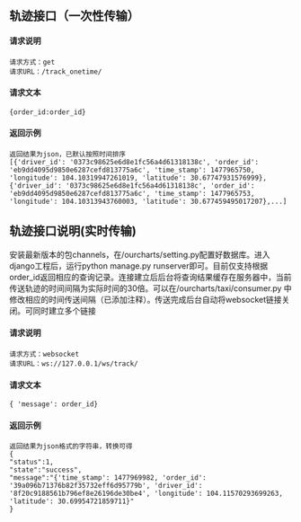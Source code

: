 ## 轨迹接口（一次性传输）
#### 请求说明
    请求方式：get
	请求URL：/track_onetime/
#### 请求文本
	{order_id:order_id}
#### 返回示例
	返回结果为json，已默认按照时间排序
	[{'driver_id': '0373c98625e6d8e1fc56a4d61318138c', 'order_id': 'eb9dd4095d9850e6287cefd813775a6c', 'time_stamp': 1477965750, 'longitude': 104.10319947261019, 'latitude': 30.67747931576999}, {'driver_id': '0373c98625e6d8e1fc56a4d61318138c', 'order_id': 'eb9dd4095d9850e6287cefd813775a6c', 'time_stamp': 1477965753, 'longitude': 104.10313943760003, 'latitude': 30.677459495017207},...]

## 轨迹接口说明(实时传输)
安装最新版本的包channels，在/ourcharts/setting.py配置好数据库。进入django工程后，运行python manage.py runserver即可。目前仅支持根据order_id返回相应的查询记录。连接建立后后台将查询结果缓存在服务器中，当前传送轨迹的时间间隔为实际时间的30倍。可以在/ourcharts/taxi/consumer.py 中修改相应的时间传送间隔（已添加注释）。传送完成后台自动将websocket链接关闭。可同时建立多个链接
#### 请求说明
    请求方式：websocket
	请求URL：ws://127.0.0.1/ws/track/
#### 请求文本
	{ 'message': order_id}   
#### 返回示例
	返回结果为json格式的字符串，转换可得
	{
    "status":1,
    "state":"success",
    "message":"{'time_stamp': 1477969982, 'order_id': '39a096b71376b82f35732eff6d95779b', 'driver_id': '8f20c9188561b796ef8e26196de30be4', 'longitude': 104.11570293699263, 'latitude': 30.69954721859711}"
	}





